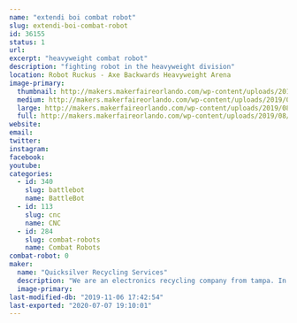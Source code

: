 ```yaml
---
name: "extendi boi combat robot"
slug: extendi-boi-combat-robot
id: 36155
status: 1
url: 
excerpt: "heavyweight combat robot"
description: "fighting robot in the heavyweight division"
location: Robot Ruckus - Axe Backwards Heavyweight Arena
image-primary:
  thumbnail: http://makers.makerfaireorlando.com/wp-content/uploads/2019/08/quicksilver-150x150.jpg
  medium: http://makers.makerfaireorlando.com/wp-content/uploads/2019/08/quicksilver-300x225.jpg
  large: http://makers.makerfaireorlando.com/wp-content/uploads/2019/08/quicksilver-1024x768.jpg
  full: http://makers.makerfaireorlando.com/wp-content/uploads/2019/08/quicksilver.jpg
website: 
email: 
twitter: 
instagram: 
facebook: 
youtube: 
categories:
  - id: 340
    slug: battlebot
    name: BattleBot
  - id: 113
    slug: cnc
    name: CNC
  - id: 284
    slug: combat-robots
    name: Combat Robots
combat-robot: 0
maker:
  name: "Quicksilver Recycling Services"
  description: "We are an electronics recycling company from tampa. In business for over 25 years we have properly disposed of electronic scrap. "
  image-primary: 
last-modified-db: "2019-11-06 17:42:54"
last-exported: "2020-07-07 19:10:01"
---
```

